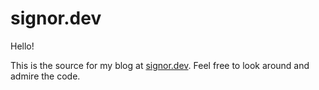 # signor.dev

Hello!

This is the source for my blog at [signor.dev](signor.dev). Feel free to look
around and admire the code.
